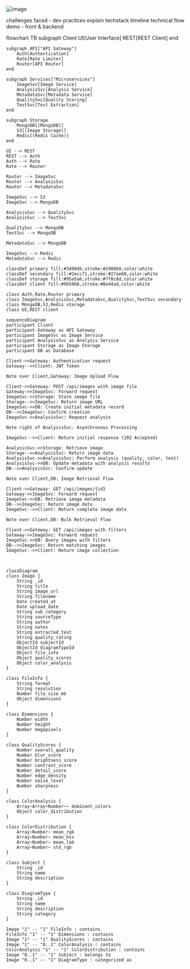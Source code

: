![image](https://github.com/user-attachments/assets/a2e2a602-61a6-4ac8-b481-fd3350701589)


challenges faced - 
dev pracitces 
explain techstack 
timeline 
technical flow
demo - front & backend

flowchart TB
    subgraph Client
        UI[User Interface]
        REST[REST Client]
    end
    
    subgraph API["API Gateway"]
        Auth[Authentication]
        Rate[Rate Limiter]
        Router[API Router]
    end
    
    subgraph Services["Microservices"]
        ImageSvc[Image Service]
        AnalysisSvc[Analysis Service]
        MetadataSvc[Metadata Service]
        QualitySvc[Quality Scoring]
        TextSvc[Text Extraction]
    end
    
    subgraph Storage
        MongoDB[(MongoDB)]
        S3[(Image Storage)]
        Redis[(Redis Cache)]
    end
    
    UI --> REST
    REST --> Auth
    Auth --> Rate
    Rate --> Router
    
    Router --> ImageSvc
    Router --> AnalysisSvc
    Router --> MetadataSvc
    
    ImageSvc --> S3
    ImageSvc --> MongoDB
    
    AnalysisSvc --> QualitySvc
    AnalysisSvc --> TextSvc
    
    QualitySvc --> MongoDB
    TextSvc --> MongoDB
    
    MetadataSvc --> MongoDB
    
    ImageSvc --> Redis
    MetadataSvc --> Redis
    
    classDef primary fill:#3498db,stroke:#2980b9,color:white
    classDef secondary fill:#2ecc71,stroke:#27ae60,color:white
    classDef storage fill:#95a5a6,stroke:#7f8c8d,color:white
    classDef client fill:#9b59b6,stroke:#8e44ad,color:white
    
    class Auth,Rate,Router primary
    class ImageSvc,AnalysisSvc,MetadataSvc,QualitySvc,TextSvc secondary
    class MongoDB,S3,Redis storage
    class UI,REST client

    sequenceDiagram
    participant Client
    participant Gateway as API Gateway
    participant ImageSvc as Image Service
    participant AnalysisSvc as Analysis Service
    participant Storage as Image Storage
    participant DB as Database

    Client->>Gateway: Authentication request
    Gateway-->>Client: JWT Token
    
    Note over Client,Gateway: Image Upload Flow
    
    Client->>Gateway: POST /api/images with image file
    Gateway->>ImageSvc: Forward request
    ImageSvc->>Storage: Store image file
    Storage-->>ImageSvc: Return image URL
    ImageSvc->>DB: Create initial metadata record
    DB-->>ImageSvc: Confirm creation
    ImageSvc->>AnalysisSvc: Request analysis
    
    Note right of AnalysisSvc: Asynchronous Processing
    
    ImageSvc-->>Client: Return initial response (202 Accepted)
    
    AnalysisSvc->>Storage: Retrieve image
    Storage-->>AnalysisSvc: Return image data
    AnalysisSvc->>AnalysisSvc: Perform analysis (quality, color, text)
    AnalysisSvc->>DB: Update metadata with analysis results
    DB-->>AnalysisSvc: Confirm update
    
    Note over Client,DB: Image Retrieval Flow
    
    Client->>Gateway: GET /api/images/{id}
    Gateway->>ImageSvc: Forward request
    ImageSvc->>DB: Retrieve image metadata
    DB-->>ImageSvc: Return image data
    ImageSvc-->>Client: Return complete image data
    
    Note over Client,DB: Bulk Retrieval Flow
    
    Client->>Gateway: GET /api/images with filters
    Gateway->>ImageSvc: Forward request
    ImageSvc->>DB: Query images with filters
    DB-->>ImageSvc: Return matching images
    ImageSvc-->>Client: Return image collection



    classDiagram
    class Image {
        String _id
        String title
        String image_url
        String filename
        Date created_at
        Date upload_date
        String sub_category
        String sourceType
        String author
        String notes
        String extracted_text
        String quality_rating
        ObjectId subjectId
        ObjectId diagramTypeId
        Object file_info
        Object quality_scores
        Object color_analysis
    }
    
    class FileInfo {
        String format
        String resolution
        Number file_size_mb
        Object dimensions
    }
    
    class Dimensions {
        Number width
        Number height
        Number megapixels
    }
    
    class QualityScores {
        Number overall_quality
        Number blur_score
        Number brightness_score
        Number contrast_score
        Number detail_score
        Number edge_density
        Number noise_level
        Number sharpness
    }
    
    class ColorAnalysis {
        Array~Array~Number~~ dominant_colors
        Object color_distribution
    }
    
    class ColorDistribution {
        Array~Number~ mean_rgb
        Array~Number~ mean_hsv
        Array~Number~ mean_lab
        Array~Number~ std_rgb
    }
    
    class Subject {
        String _id
        String name
        String description
    }
    
    class DiagramType {
        String _id
        String name
        String description
        String category
    }
    
    Image "1" -- "1" FileInfo : contains
    FileInfo "1" -- "1" Dimensions : contains
    Image "1" -- "1" QualityScores : contains
    Image "1" -- "0..1" ColorAnalysis : contains
    ColorAnalysis "1" -- "1" ColorDistribution : contains
    Image "0..1" -- "1" Subject : belongs to
    Image "0..1" -- "1" DiagramType : categorized as